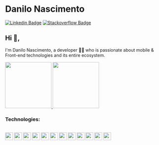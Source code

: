 # Danilo Nascimento
[![Linkedin Badge](https://img.shields.io/badge/-danielobara-blue?style=flat-square&logo=Linkedin&logoColor=white&link=https://www.linkedin.com/in/danilo-nascimento-33071a133/)](https://www.linkedin.com/in/danilo-nascimento-33071a133/)
[![Stackoverflow Badge](https://img.shields.io/badge/-Stackoverflow-4CA143?style=flat-square&logo=Stackoverflow&logoColor=white&link=https://pt.stackoverflow.com/users/276024/danilo-nascimento)](https://pt.stackoverflow.com/users/276024/danilo-nascimento)
<!-- [![Codewars Badge](https://www.codewars.com/users/TsutomuObara/badges/micro)](https://www.codewars.com/users/TsutomuObara/badges/micro)
![Profile Views](https://komarev.com/ghpvc/?username=your-github-username&color=green) -->

## Hi 👋, 
I'm Danilo Nascimento, a developer 👨‍💻 who is passionate about mobile & Front-end technologies and its entire ecosystem. 

<p align="justify">
  <a href="https://github.com/daanilo-s19/github-readme-stats">
    <img
      height="150"
      src="https://github-readme-stats.vercel.app/api?username=daanilo-s19&count_private=true&show_icons=true&custom_title=Github%20Status&show=issues&theme=radical"
    />
  </a>
   <a href="https://github.com/daanilo-s19/github-readme-stats">
    <img
      height="150"
      src="https://github-readme-stats.vercel.app/api/top-langs/?username=daanilo-s19&layout=compact&theme=radical" />
  </a>  
</p>

### Technologies:
<div style="display: inline_block"><br>
  <code><img height="25" src="https://cdn.jsdelivr.net/gh/devicons/devicon/icons/flutter/flutter-original.svg"></code>
  <code><img height="25" src="https://cdn.jsdelivr.net/gh/devicons/devicon/icons/dart/dart-original.svg"></code>
  <code><img height="25" src="https://cdn.jsdelivr.net/gh/devicons/devicon/icons/android/android-original.svg"></code>
  <code><img height="25" src="https://cdn.jsdelivr.net/gh/devicons/devicon/icons/typescript/typescript-original.svg"></code>
  <code><img height="25" src="https://cdn.jsdelivr.net/gh/devicons/devicon/icons/nextjs/nextjs-original.svg"></code>
  <code><img height="25" src="https://cdn.jsdelivr.net/gh/devicons/devicon/icons/html5/html5-original.svg"></code>
  <code><img height="25" src="https://cdn.jsdelivr.net/gh/devicons/devicon/icons/css3/css3-original.svg"></code>
  <code><img height="25" src="https://cdn.jsdelivr.net/gh/devicons/devicon/icons/react/react-original.svg"></code>
  <code><img height="25" src="https://cdn.jsdelivr.net/gh/devicons/devicon/icons/sass/sass-original.svg"></code>
  <code><img height="25" src="https://cdn.jsdelivr.net/gh/devicons/devicon/icons/materialui/materialui-original.svg"></code>
  <code><img height="25" src="https://cdn.jsdelivr.net/gh/devicons/devicon/icons/nodejs/nodejs-original.svg"></code>
  <code><img height="25" src="https://cdn.jsdelivr.net/gh/devicons/devicon/icons/nestjs/nestjs-plain.svg"></code
</div>
